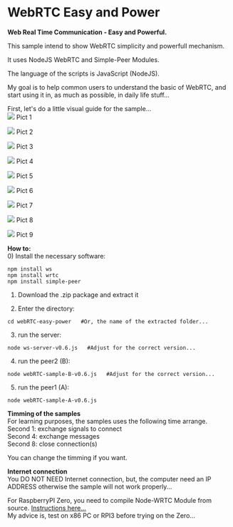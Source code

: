 # WebRTC Easy and Power
**Web Real Time Communication - Easy and Powerful.**  
  
This sample intend to show WebRTC simplicity and powerfull mechanism.  
  
It uses NodeJS WebRTC and Simple-Peer Modules.  
  
The language of the scripts is JavaScript (NodeJS).  
  
My goal is to help common users to understand the basic of WebRTC, and start using it in, as much as possible, in daily life stuff...  
  
  
First, let's do a little visual guide for the sample...  
![](img/webrtc-easy-power-001.png)
Pict 1  
  
![](img/webrtc-easy-power-002.png)
Pict 2  
  
![](img/webrtc-easy-power-003.png)
Pict 3  
  
![](img/webrtc-easy-power-004.png)
Pict 4  
  
![](img/webrtc-easy-power-005.png)
Pict 5  
  
![](img/webrtc-easy-power-006.png)
Pict 6  
  
![](img/webrtc-easy-power-007.png)
Pict 7  
  
![](img/webrtc-easy-power-008.png)
Pict 8  
  
![](img/webrtc-easy-power-009.png)
Pict 9  
  

**How to:**  
0) Install the necessary software:  
```
npm install ws
npm install wrtc
npm install simple-peer
```
   
1) Download the .zip package and extract it  
  
2) Enter the directory:  
```
cd webRTC-easy-power   #Or, the name of the extracted folder...
```
  
3) run the server:  
```
node ws-server-v0.6.js   #Adjust for the correct version...
```
  
4) run the peer2 (B):  
```
node webRTC-sample-B-v0.6.js   #Adjust for the correct version...
```
  
5) run the peer1 (A):  
```
node webRTC-sample-A-v0.6.js
```
  
  
**Timming of the samples**  
For learning purposes, the samples uses the following time arrange.  
Second 1: exchange signals to connect  
Second 4: exchange messages  
Second 8: close connection(s)  
  
You can change the timming if you want.  
  
**Internet connection**  
You DO NOT NEED Internet connection, but, the computer need an IP ADDRESS otherwise the sample will not work properly...  
  
  
  
For RaspberryPI Zero, you need to compile Node-WRTC Module from source. [Instructions here...](https://github.com/t2age/webrtc-armv6)  
My advice is, test on x86 PC or RPI3 before trying on the Zero...  
    
  
